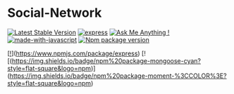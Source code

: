 # Social-Network
[![Latest Stable Version](https://img.shields.io/npm/v/express.svg?style=flat-square)](https://www.npmjs.com/package/express)
[![express](https://img.shields.io/npm/dt/express.svg?style=flat-square)](https://www.npmjs.com/package/express)
[![Ask Me Anything !](https://img.shields.io/badge/Ask%20me-anything-1abc9c.svg)](https://GitHub.com/MenderesKoc)
[![made-with-javascript](https://img.shields.io/badge/Made%20with-JavaScript-1f425f.svg)](https://www.javascript.com)
[![Npm package version](https://badgen.net/npm/v/express)](https://npmjs.com/package/express) 
 
[[!](https://img.shields.io/badge/npm%20package-express-orange?style=flat-square&logo=npm)](https://www.npmjs.com/package/express)
[![(https://img.shields.io/badge/npm%20package-mongoose-cyan?style=flat-square&logo=npm)]
(https://img.shields.io/badge/npm%20package-moment-%3CCOLOR%3E?style=flat-square&logo=npm)